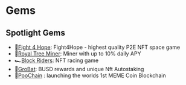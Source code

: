 
# Gems

## Spotlight Gems

- 🚀[Fight 4 Hope](f4h.md): Fight4Hope - highest quality P2E NFT space game
- 🌳[Royal Tree Miner](royaltree.md): Miner with up to 10% daily APY
- 🏎[Block Riders](blockriders): NFT racing game
- 🦇[GroBat](grobat): BUSD rewards and unique Nft Autostaking
- 💩[PooChain](poochain) : launching the worlds 1st MEME Coin Blockchain
